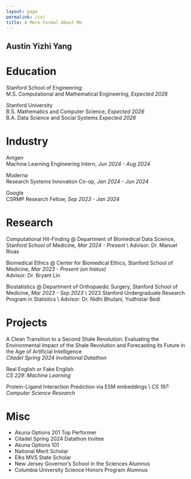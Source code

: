```yaml
---
layout: page
permalink: /cv/
title: A More Formal About Me
---
```

## Austin Yizhi Yang

# Education
Stanford School of Engineering: \
M.S. Computational and Mathematical Engineering, _Expected 2026_ 

Stanford University \
B.S. Mathematics and Computer Science, _Expected 2026_ \
B.A. Data Science and Social Systems _Expected 2026_ 

# Industry
Amgen \
Machine Learning Engineering Intern, _Jun 2024 - Aug 2024_ 

Moderna \
Research Systems Innovation Co-op, _Jan 2024 - Jun 2024_ 

Google \
CSRMP Research Fellow, _Sep 2023 - Jan 2024_ 

# Research 
Computational Hit-Finding @ Department of Biomedical Data Science, Stanford School of Medicine, _Mar 2024 - Present_ \ 
Advisor: Dr. Manuel Rivas

Biomedical Ethics @ Center for Biomedical Ethics, Stanford School of Medicine, _Mar 2023 - Present (on hiatus)_ \
Advisor: Dr. Bryant Lin

Biostatistics @ Department of Orthopaedic Surgery, Stanford School of Medicine, _Mar 2023 - Sep 2023_ \ 
2023 Stanford Undergraduate Research Program in Statistics \ 
Advisor: Dr. Nidhi Bhutani, Yudhistar Bedi

# Projects
A Clean Transition to a Second Shale Revolution: Evaluating the Environmental Impact of the Shale Revolution and Forecasting its Future in the Age of Artificial Intelligence \
_Citadel Spring 2024 Invitational Datathon_ 

Real English or Fake English \
_CS 229: Machine Learning_ 

Protein-Ligand Interaction Prediction via ESM embeddings \ 
_CS 197: Computer Science Research_ 


# Misc 
- Akuna Options 201 Top Performer
- Citadel Spring 2024 Datathon Invitee
- Akuna Options 101
- National Merit Scholar
- Elks MVS State Scholar
- New Jersey Governor’s School in the Sciences Alumnus
- Columbia University Science Honors Program Alumnus